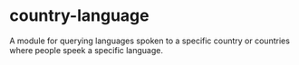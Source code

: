 country-language
==========

A module for querying languages spoken to a specific country or countries where people speek a specific language.